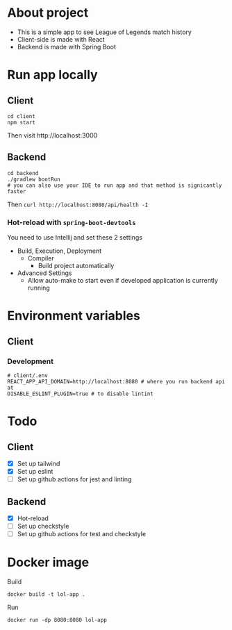 # About project

- This is a simple app to see League of Legends match history
- Client-side is made with React
- Backend is made with Spring Boot

# Run app locally

## Client

```
cd client
npm start
```

Then visit http://localhost:3000

## Backend

```
cd backend
./gradlew bootRun
# you can also use your IDE to run app and that method is signicantly faster
```

Then `curl http://localhost:8080/api/health -I`

### Hot-reload with `spring-boot-devtools`

You need to use Intellij and set these 2 settings
- Build, Execution, Deployment
  - Compiler
    - Build project automatically
- Advanced Settings
  - Allow auto-make to start even if developed application is currently running

# Environment variables

## Client

### Development

```
# client/.env
REACT_APP_API_DOMAIN=http://localhost:8080 # where you run backend api at
DISABLE_ESLINT_PLUGIN=true # to disable lintint
```

# Todo

## Client

- [x] Set up tailwind
- [x] Set up eslint
- [ ] Set up github actions for jest and linting

## Backend

- [x] Hot-reload
- [ ] Set up checkstyle
- [ ] Set up github actions for test and checkstyle

# Docker image

Build

```
docker build -t lol-app .
```

Run

```
docker run -dp 8080:8080 lol-app
```
